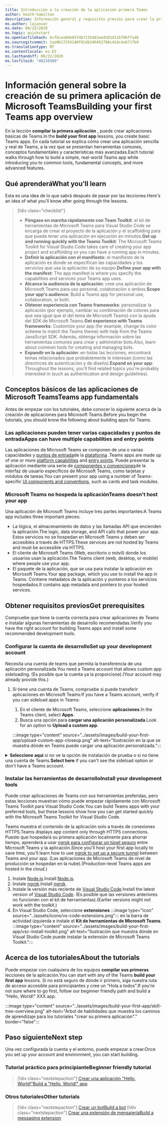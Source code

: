 ```yaml
---
title: Introducción a la creación de la aplicación primera Teams
author: heath-hamilton
description: Información general y requisitos previos para crear la primera aplicación de Microsoft Teams
ms.author: lajanuar
ms.date: 09/22/2020
ms.topic: quickstart
ms.openlocfilehash: bcfbcaa9de85f4b7135483aed3d1d11bf8bffad6
ms.sourcegitcommit: 1aa0b172931d0f81db346452788c41dc4a6717b9
ms.translationtype: MT
ms.contentlocale: es-ES
ms.lasthandoff: 09/22/2020
ms.locfileid: "48210300"
---
```

# <a name="building-your-first-teams-app-overview"></a><span data-ttu-id="b842f-103">Información general sobre la creación de su primera aplicación de Microsoft Teams</span><span class="sxs-lookup"><span data-stu-id="b842f-103">Building your first Teams app overview</span></span>

<span data-ttu-id="b842f-104">En la lección **compilar la primera aplicación** , puede crear aplicaciones básicas de Teams.</span><span class="sxs-lookup"><span data-stu-id="b842f-104">In the **build your first app** lessons, you create basic Teams apps.</span></span> <span data-ttu-id="b842f-105">En cada tutorial se explica cómo crear una aplicación sencilla y real de Teams, a la vez que se presentan herramientas comunes, conceptos fundamentales y características más avanzadas.</span><span class="sxs-lookup"><span data-stu-id="b842f-105">Each tutorial walks through how to build a simple, real-world Teams app while introducing you to common tools, fundamental concepts, and more advanced features.</span></span>

## <a name="what-youll-learn"></a><span data-ttu-id="b842f-106">Qué aprenderá</span><span class="sxs-lookup"><span data-stu-id="b842f-106">What you'll learn</span></span>

<span data-ttu-id="b842f-107">Esta es una idea de lo que sabrá después de pasar por las lecciones.</span><span class="sxs-lookup"><span data-stu-id="b842f-107">Here's an idea of what you'll know after going through the lessons.</span></span>

> [!div class="checklist"]
  >
  > * <span data-ttu-id="b842f-108">**Póngase en marcha rápidamente con Team Toolkit**: el kit de herramientas de Microsoft Teams para Visual Studio Code se encarga de crear el proyecto de la aplicación y el scaffolding para que pueda tener una aplicación en ejecución en minutos.</span><span class="sxs-lookup"><span data-stu-id="b842f-108">**Get up and running quickly with the Teams Toolkit**: The Microsoft Teams Toolkit for Visual Studio Code takes care of creating your app project and scaffolding so you can have a running app in minutes.</span></span>
  > * <span data-ttu-id="b842f-109">**Definir la aplicación con el manifiesto**: el manifiesto de la aplicación es donde se especifican las capacidades y los servicios que usa la aplicación de su equipo.</span><span class="sxs-lookup"><span data-stu-id="b842f-109">**Define your app with the manifest**: The app manifest is where you specify the capabilities and services your Teams app uses.</span></span>
  > * <span data-ttu-id="b842f-110">**Alcance la audiencia de la aplicación**: cree una aplicación de Microsoft Teams para uso personal, colaboración o ambos.</span><span class="sxs-lookup"><span data-stu-id="b842f-110">**Scope your app's audience**: Build a Teams app for personal use, collaboration, or both.</span></span>
  > * <span data-ttu-id="b842f-111">**Obtener experiencia con Teams frameworks**: personalizar la aplicación (por ejemplo, cambiar su combinación de colores para que sea igual que el del tema de Microsoft Teams) con la ayuda del SDK de Microsoft Teams.</span><span class="sxs-lookup"><span data-stu-id="b842f-111">**Get experience with Teams frameworks**: Customize your app (for example, change its color scheme to match the Teams theme) with help from the Teams JavaScript SDK.</span></span> <span data-ttu-id="b842f-112">Además, obtenga información sobre las herramientas comunes para crear y administrar bots.</span><span class="sxs-lookup"><span data-stu-id="b842f-112">Also, learn about common tools for creating and managing bots.</span></span>
  > * <span data-ttu-id="b842f-113">**Expandir en la aplicación**: en todas las lecciones, encontrará temas relacionados que probablemente le interesan (como las directrices de autenticación y de diseño).</span><span class="sxs-lookup"><span data-stu-id="b842f-113">**Expand on your app**: Throughout the lessons, you'll find related topics you're probably interested in (such as authentication and design guidelines).</span></span>

## <a name="teams-app-fundamentals"></a><span data-ttu-id="b842f-114">Conceptos básicos de las aplicaciones de Microsoft Teams</span><span class="sxs-lookup"><span data-stu-id="b842f-114">Teams app fundamentals</span></span>

<span data-ttu-id="b842f-115">Antes de empezar con los tutoriales, debe conocer lo siguiente acerca de la creación de aplicaciones para Microsoft Teams.</span><span class="sxs-lookup"><span data-stu-id="b842f-115">Before you begin the tutorials, you should know the following about building apps for Teams.</span></span>

### <a name="apps-can-have-multiple-capabilities-and-entry-points"></a><span data-ttu-id="b842f-116">Las aplicaciones pueden tener varias capacidades y puntos de entrada</span><span class="sxs-lookup"><span data-stu-id="b842f-116">Apps can have multiple capabilities and entry points</span></span>

<span data-ttu-id="b842f-117">Las aplicaciones de Microsoft Teams se componen de una o varias capacidades y [puntos de entrada](../concepts/extensibility-points.md)de la [plataforma](../concepts/capabilities-overview.md) .</span><span class="sxs-lookup"><span data-stu-id="b842f-117">Teams apps are made up of one or more [platform capabilities](../concepts/capabilities-overview.md) and [entry points](../concepts/extensibility-points.md).</span></span> <span data-ttu-id="b842f-118">Puede presentar la aplicación mediante una serie de [componentes y convenciones](../concepts/extensibility-points.md#ui-components)de la interfaz de usuario específicos de Microsoft Teams, como tarjetas y módulos de tareas.</span><span class="sxs-lookup"><span data-stu-id="b842f-118">You can present your app using a number of Teams-specific [UI components and conventions](../concepts/extensibility-points.md#ui-components), such as cards and task modules.</span></span>

### <a name="teams-doesnt-host-your-app"></a><span data-ttu-id="b842f-119">Microsoft Teams no hospeda la aplicación</span><span class="sxs-lookup"><span data-stu-id="b842f-119">Teams doesn't host your app</span></span>

<span data-ttu-id="b842f-120">Una aplicación de Microsoft Teams incluye tres partes importantes:</span><span class="sxs-lookup"><span data-stu-id="b842f-120">A Teams app includes three important pieces:</span></span>

* <span data-ttu-id="b842f-121">La lógica, el almacenamiento de datos y las llamadas API que encienden la aplicación.</span><span class="sxs-lookup"><span data-stu-id="b842f-121">The logic, data storage, and API calls that power your app.</span></span> <span data-ttu-id="b842f-122">Estos servicios no se hospedan en Microsoft Teams y deben ser accesibles a través de HTTPS.</span><span class="sxs-lookup"><span data-stu-id="b842f-122">These services are not hosted by Teams and must be accessible via HTTPS.</span></span>
* <span data-ttu-id="b842f-123">El cliente de Microsoft Teams (Web, escritorio o móvil) donde los usuarios usan la aplicación.</span><span class="sxs-lookup"><span data-stu-id="b842f-123">The Teams client (web, desktop, or mobile) where people use your app.</span></span>
* <span data-ttu-id="b842f-124">El paquete de la aplicación, que se usa para instalar la aplicación en Microsoft Teams.</span><span class="sxs-lookup"><span data-stu-id="b842f-124">Your app package, which you use to install the app in Teams.</span></span> <span data-ttu-id="b842f-125">Contiene metadatos de la aplicación y punteros a los servicios hospedados.</span><span class="sxs-lookup"><span data-stu-id="b842f-125">It contains app metadata and pointers to your hosted services.</span></span>

## <a name="get-prerequisites"></a><span data-ttu-id="b842f-126">Obtener requisitos previos</span><span class="sxs-lookup"><span data-stu-id="b842f-126">Get prerequisites</span></span>

<span data-ttu-id="b842f-127">Compruebe que tiene la cuenta correcta para crear aplicaciones de Teams e instalar algunas herramientas de desarrollo recomendadas.</span><span class="sxs-lookup"><span data-stu-id="b842f-127">Verify you have the right account for building Teams apps and install some recommended development tools.</span></span>

### <a name="set-up-your-development-account"></a><span data-ttu-id="b842f-128">Configurar la cuenta de desarrollo</span><span class="sxs-lookup"><span data-stu-id="b842f-128">Set up your development account</span></span>

<span data-ttu-id="b842f-129">Necesita una cuenta de teams que permita la transferencia de una aplicación personalizada.</span><span class="sxs-lookup"><span data-stu-id="b842f-129">You need a Teams account that allows custom app sideloading.</span></span> <span data-ttu-id="b842f-130">(Es posible que la cuenta ya la proporcione).</span><span class="sxs-lookup"><span data-stu-id="b842f-130">(Your account may already provide this.)</span></span>

1. <span data-ttu-id="b842f-131">Si tiene una cuenta de Teams, compruebe si puede transferir aplicaciones en Microsoft Teams:</span><span class="sxs-lookup"><span data-stu-id="b842f-131">If you have a Teams account, verify if you can sideload apps in Teams:</span></span>
    1. <span data-ttu-id="b842f-132">En el cliente de Microsoft Teams, seleccione **aplicaciones**.</span><span class="sxs-lookup"><span data-stu-id="b842f-132">In the Teams client, select **Apps**.</span></span>
    1. <span data-ttu-id="b842f-133">Busca una opción para **cargar una aplicación personalizada**.</span><span class="sxs-lookup"><span data-stu-id="b842f-133">Look for an option to **Upload a custom app**.</span></span>

    :::image type="content" source="../assets/images/build-your-first-app/upload-custom-app-closeup.png" alt-text="Ilustración en la que se muestra dónde en Teams puede cargar una aplicación personalizada.":::

<!-- markdownlint-disable MD033 -->
<details>

<summary><span data-ttu-id="b842f-135"><b>Seleccione aquí</b> si no ve la opción de instalación de prueba o si no tiene una cuenta de Teams.</span><span class="sxs-lookup"><span data-stu-id="b842f-135"><b>Select here</b> if you can't see the sideload option or don't have a Teams account.</span></span></summary>

<span data-ttu-id="b842f-136">Puede obtener una cuenta gratuita de prueba de Microsoft teams que permite la transferencia de aplicaciones mediante la incorporación al programa de desarrolladores de Microsoft 365.</span><span class="sxs-lookup"><span data-stu-id="b842f-136">You can get a free Teams test account that allows app sideloading by joining the Microsoft 365 developer program.</span></span> <span data-ttu-id="b842f-137">(El proceso de registro dura aproximadamente dos minutos).</span><span class="sxs-lookup"><span data-stu-id="b842f-137">(The registration process takes approximately two minutes.)</span></span>

1. <span data-ttu-id="b842f-138">Vaya al [programa de desarrolladores de Microsoft 365](https://developer.microsoft.com/microsoft-365/dev-program).</span><span class="sxs-lookup"><span data-stu-id="b842f-138">Go to the [Microsoft 365 developer program](https://developer.microsoft.com/microsoft-365/dev-program).</span></span>
1. <span data-ttu-id="b842f-139">Seleccione **unirse ahora** y siga las instrucciones que aparecen en pantalla.</span><span class="sxs-lookup"><span data-stu-id="b842f-139">Select **Join Now** and follow the onscreen instructions.</span></span>
1. <span data-ttu-id="b842f-140">Cuando llegue a la pantalla de bienvenida, seleccione **configurar la suscripción a E5**.</span><span class="sxs-lookup"><span data-stu-id="b842f-140">When you get to the welcome screen, select **Set up E5 subscription**.</span></span>
1. <span data-ttu-id="b842f-141">Configure la cuenta de administrador.</span><span class="sxs-lookup"><span data-stu-id="b842f-141">Set up your administrator account.</span></span> <span data-ttu-id="b842f-142">Una vez que haya terminado, debería ver una pantalla como esta.</span><span class="sxs-lookup"><span data-stu-id="b842f-142">Once you finish, you should see a screen like this.</span></span>
:::image type="content" source="../assets/images/build-your-first-app/dev-program-subscription.png" alt-text="Ejemplo de lo que ve después de registrarse para el programa de desarrolladores de Microsoft 365.":::
1. <span data-ttu-id="b842f-144">Inicie sesión en Teams con la cuenta de administrador que acaba de configurar.</span><span class="sxs-lookup"><span data-stu-id="b842f-144">Log in to Teams using the administrator account you just set up.</span></span>
1. <span data-ttu-id="b842f-145">Compruebe si ahora tiene la opción **cargar una aplicación personalizada** .</span><span class="sxs-lookup"><span data-stu-id="b842f-145">Verify if you now have the **Upload a custom app** option.</span></span>

</details>

### <a name="install-your-development-tools"></a><span data-ttu-id="b842f-146">Instalar las herramientas de desarrollo</span><span class="sxs-lookup"><span data-stu-id="b842f-146">Install your development tools</span></span>

<span data-ttu-id="b842f-147">Puede crear aplicaciones de Teams con sus herramientas preferidas, pero estas lecciones muestran cómo puede empezar rápidamente con Microsoft Teams Toolkit para Visual Studio Code.</span><span class="sxs-lookup"><span data-stu-id="b842f-147">You can build Teams apps with your preferred tools, but these lessons show how you can get started quickly with the Microsoft Teams Toolkit for Visual Studio Code.</span></span>

<span data-ttu-id="b842f-148">Teams muestra el contenido de la aplicación solo a través de conexiones HTTPS.</span><span class="sxs-lookup"><span data-stu-id="b842f-148">Teams displays app content only through HTTPS connections.</span></span> <span data-ttu-id="b842f-149">Puesto que hospedará su primera aplicación localmente para ahorrar tiempo, aprenderá a usar [ngrok para configurar un túnel seguro](../concepts/build-and-test/debug.md#locally-hosted) entre Microsoft Teams y la aplicación.</span><span class="sxs-lookup"><span data-stu-id="b842f-149">Since you'll host your first app locally to save time, you'll learn how to use [ngrok to set up a secure tunnel](../concepts/build-and-test/debug.md#locally-hosted) between Teams and your app.</span></span> <span data-ttu-id="b842f-150">(Las aplicaciones de Microsoft Teams de nivel de producción se hospedan en la nube).</span><span class="sxs-lookup"><span data-stu-id="b842f-150">(Production-level Teams apps are hosted in the cloud.)</span></span>

1. <span data-ttu-id="b842f-151">Instale [Node.js](https://nodejs.org/en/).</span><span class="sxs-lookup"><span data-stu-id="b842f-151">Install [Node.js](https://nodejs.org/en/).</span></span>
1. <span data-ttu-id="b842f-152">Instale [ngrok](https://ngrok.com/download).</span><span class="sxs-lookup"><span data-stu-id="b842f-152">Install [ngrok](https://ngrok.com/download).</span></span>
1. <span data-ttu-id="b842f-153">Instale la versión más reciente de [Visual Studio Code](https://code.visualstudio.com/download).</span><span class="sxs-lookup"><span data-stu-id="b842f-153">Install the latest version of [Visual Studio Code](https://code.visualstudio.com/download).</span></span> <span data-ttu-id="b842f-154">(Es posible que las versiones anteriores no funcionen con el kit de herramientas).</span><span class="sxs-lookup"><span data-stu-id="b842f-154">(Earlier versions might not work with the toolkit.)</span></span>
1. En Visual Studio Code, seleccione **extensiones** :::image type="icon" source="../assets/icons/vs-code-extensions.png"::: en la barra de actividad izquierda e instale el **Kit de herramientas de Microsoft Teams**.
    :::image type="content" source="../assets/images/build-your-first-app/vsc-install-toolkit.png" alt-text="Ilustración que muestra dónde en Visual Studio Code puede instalar la extensión de Microsoft Teams Toolkit.":::

## <a name="about-the-tutorials"></a><span data-ttu-id="b842f-157">Acerca de los tutoriales</span><span class="sxs-lookup"><span data-stu-id="b842f-157">About the tutorials</span></span>

<span data-ttu-id="b842f-158">Puede empezar con cualquiera de los equipos **compilar sus primeras** lecciones de la aplicación.</span><span class="sxs-lookup"><span data-stu-id="b842f-158">You can start with any of the Teams **build your first app** lessons.</span></span> <span data-ttu-id="b842f-159">Si no está seguro de dónde ir primero, siga nuestra ruta de acceso accesible para principiantes y cree un "Hola a todos".</span><span class="sxs-lookup"><span data-stu-id="b842f-159">If you're not sure where to go first, follow our beginner friendly path and build a "Hello, World!"</span></span> <span data-ttu-id="b842f-160">XXX.</span><span class="sxs-lookup"><span data-stu-id="b842f-160">app.</span></span>

:::image type="content" source="../assets/images/build-your-first-app/skill-tree-overview.png" alt-text="Árbol de habilidades que muestra los caminos de aprendizaje para los tutoriales "crear su primera aplicación"." border="false":::

## <a name="next-step"></a><span data-ttu-id="b842f-162">Paso siguiente</span><span class="sxs-lookup"><span data-stu-id="b842f-162">Next step</span></span>

<span data-ttu-id="b842f-163">Una vez configurada la cuenta y el entorno, puede empezar a crear.</span><span class="sxs-lookup"><span data-stu-id="b842f-163">Once you set up your account and environment, you can start building.</span></span>

### <a name="beginner-friendly-tutorial"></a><span data-ttu-id="b842f-164">Tutorial práctico para principiante</span><span class="sxs-lookup"><span data-stu-id="b842f-164">Beginner friendly tutorial</span></span>

> [!div class="nextstepaction"]
> [<span data-ttu-id="b842f-165">Crear una aplicación "Hello, World!"</span><span class="sxs-lookup"><span data-stu-id="b842f-165">Build a "Hello, World!" app</span></span>](../build-your-first-app/build-and-run.md)

### <a name="other-tutorials"></a><span data-ttu-id="b842f-166">Otros tutoriales</span><span class="sxs-lookup"><span data-stu-id="b842f-166">Other tutorials</span></span>

> [!div class="nextstepaction"]
> [<span data-ttu-id="b842f-167">Crear un bot</span><span class="sxs-lookup"><span data-stu-id="b842f-167">Build a bot</span></span>](../build-your-first-app/build-bot.md)
> [!div class="nextstepaction"]
> [<span data-ttu-id="b842f-168">Crear una extensión de mensajería</span><span class="sxs-lookup"><span data-stu-id="b842f-168">Build a messaging extension</span></span>](../build-your-first-app/build-messaging-extension.md)